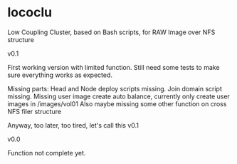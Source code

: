 # lococlu
Low Coupling Cluster, based on Bash scripts, for RAW Image over NFS structure

v0.1

First working version with limited function.
Still need some tests to make sure everything works as expected.

Missing parts:
Head and Node deploy scripts missing.
Join domain script missing.
Missing user image create auto balance, currently only create user images in /images/vol01
Also maybe missing some other function on cross NFS filer structure

Anyway, too later, too tired, let's call this v0.1

v0.0

Function not complete yet.
